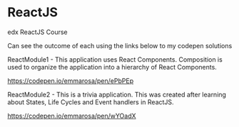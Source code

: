 # ReactJS
edx ReactJS Course

Can see the outcome of each using the links below to my codepen solutions

ReactModule1 - This application uses React Components. Composition is used to organize the application into a hierarchy of React Components.

https://codepen.io/emmarosa/pen/ePbPEp

ReactModule2 - This is a trivia application. This was created after learning about States, Life Cycles and Event handlers in ReactJS.

https://codepen.io/emmarosa/pen/wYOadX
